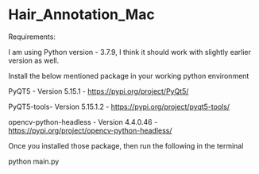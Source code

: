 # Hair_Annotation_Mac

Requirements:

I am using Python version - 3.7.9, I think it should work with slightly earlier version as well.

Install the below mentioned package in your working python environment

PyQT5 - Version 5.15.1 - https://pypi.org/project/PyQt5/

PyQT5-tools- Version 5.15.1.2 - https://pypi.org/project/pyqt5-tools/

opencv-python-headless - Version 4.4.0.46 - https://pypi.org/project/opencv-python-headless/

Once you installed those package, then run the following in the terminal

python main.py
